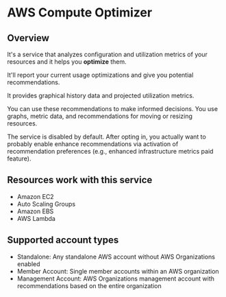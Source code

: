 # AWS Compute Optimizer

## Overview

It's a service that analyzes configuration
and utilization metrics of your resources
and it helps you **optimize** them.

It'll report your current usage optimizations
and give you potential recommendations.

It provides graphical history data
and projected utilization metrics.

You can use these recommendations
to make informed decisions.
You use graphs, metric data,
and recommendations for moving
or resizing resources.

The service is disabled by default. After opting in, you actually want to probably enable enhance recommendations via activation of recommendation preferences (e.g., enhanced infrastructure metrics paid feature).


## Resources work with this service

- Amazon EC2
- Auto Scaling Groups
- Amazon EBS
- AWS Lambda


## Supported account types
- Standalone: Any standalone AWS account without AWS Organizations enabled
- Member Account: Single member accounts within an
AWS organization
- Management Account: AWS Organizations management account with recommendations based on the entire organization